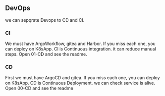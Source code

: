 ## DevOps
we can sepqrate Devops to CD and CI.
### CI
We must have ArgoWorkflow, gitea and Harbor. If you miss each one, you can deploy on K8sApp.
CI is Continuous integration. it can reduce manual steps.
Open 01-CD and see the readme.
### CD
First we must have ArgoCD and gitea. If you miss each one, you can deploy on K8sApp.
CD is Continuous Deployment. we can check service is alive.
Open 00-CD and see the readme
